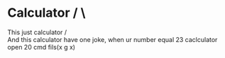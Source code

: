 # Calculator                                                                             / \
This just calculator                                                                    /   \
And this calculator have one joke, when ur number equal 23 caclculator open 20 cmd fils(x g x)
